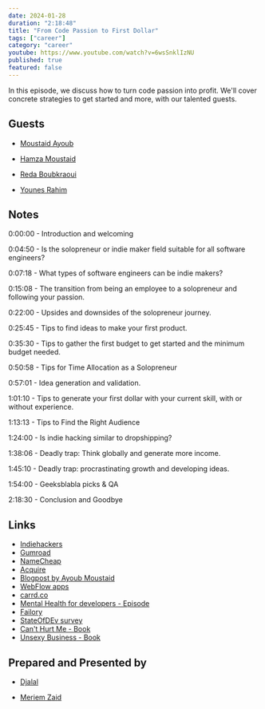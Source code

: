 ```yaml
---
date: 2024-01-28
duration: "2:18:48"
title: "From Code Passion to First Dollar"
tags: ["career"]
category: "career"
youtube: https://www.youtube.com/watch?v=6wsSnklIzNU
published: true
featured: false
---
```


In this episode, we discuss how to turn code passion into profit. We'll cover concrete strategies to get started and more, with our talented guests.

## Guests

- [Moustaid Ayoub](https://x.com/mstdayoub)

- [Hamza Moustaid](https://x.com/hamzaamoustaid)

- [Reda Boubkraoui](https://x.com/reda_boubkraoui)

- [Younes Rahim](https://x.com/switcode)


## Notes

0:00:00 - Introduction and welcoming

0:04:50 - Is the solopreneur or indie maker field suitable for all software engineers?

0:07:18 - What types of software engineers can be indie makers?

0:15:08 - The transition from being an employee to a solopreneur and following your passion.

0:22:00 - Upsides and downsides of the solopreneur journey.

0:25:45 - Tips to find ideas to make your first product.

0:35:30 - Tips to gather the first budget to get started and the minimum budget needed.

0:50:58 - Tips for Time Allocation as a Solopreneur 

0:57:01 - Idea generation and validation.

1:01:10 - Tips to generate your first dollar with your current skill, with or without experience.

1:13:13 - Tips to Find the Right Audience 

1:24:00 - Is indie hacking similar to dropshipping? 

1:38:06 - Deadly trap: Think globally and generate more income.

1:45:10 - Deadly trap: procrastinating growth and developing ideas.

1:54:00 - Geeksblabla picks & QA

2:18:30 - Conclusion and Goodbye


## Links

- [Indiehackers](www.indiehackers.com)
- [Gumroad](gumroad.com)
- [NameCheap](namecheap.com)
- [Acquire](acquire.com) 
- [Blogpost by Ayoub Moustaid](https://blog.acquire.com/startup-acquisition-episode-76/)
- [WebFlow apps](https://webflow.com/apps)
- [carrd.co](carrd.co)
- [Mental Health for developers - Episode](https://geeksblabla.io/blablas/mental-health-for-developers)
- [Failory](www.failory.com)
- [StateOfDEv survey](stateofdev.ma)
- [Can't Hurt Me - Book](https://www.amazon.com/Cant-Hurt-Me-Master-Your/dp/1544512287)
- [Unsexy Business - Book](https://www.amazon.com/Unsexy-Business-Entrepreneurs-businesses-extraordinary/dp/0857197134)

## Prepared and Presented by

- [Djalal](https://twitter.com/enlamp)

- [Meriem Zaid](https://twitter.com/_iMeriem)
